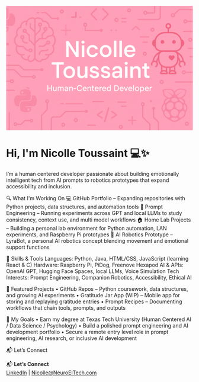 ![Banner](./profile-banner.png)

# Hi, I'm Nicolle Toussaint 💻✨

I’m a human centered developer passionate about building emotionally intelligent tech from AI prompts to robotics prototypes that expand accessibility and inclusion.

🔍 What I'm Working On
💻 GitHub Portfolio – Expanding repositories with Python projects, data structures, and automation tools
🧪 Prompt Engineering – Running experiments across GPT and local LLMs to study consistency, context use, and multi model workflows
🏠 Home Lab Projects – Building a personal lab environment for Python automation, LAN experiments, and Raspberry Pi prototypes
🤖 AI Robotics Prototype – LyraBot, a personal AI robotics concept blending movement and emotional support functions

🚀 Skills & Tools
Languages: Python, Java, HTML/CSS, JavaScript (learning React & C)
Hardware: Raspberry Pi, PiDog, Freenove Hexapod
AI & APIs: OpenAI GPT, Hugging Face Spaces, local LLMs, Voice Simulation
Tech Interests: Prompt Engineering, Companion Robotics, Accessibility, Ethical AI

📌 Featured Projects
• GitHub Repos – Python coursework, data structures, and growing AI experiments
• Gratitude Jar App (WIP) – Mobile app for storing and replaying gratitude entries
• Prompt Recipes – Documenting workflows that chain tools, prompts, and outputs

🎯 My Goals
• Earn my degree at Texas Tech University (Human Centered AI / Data Science / Psychology)
• Build a polished prompt engineering and AI development portfolio
• Secure a remote entry level role in prompt engineering, AI research, or inclusive AI development

📬 Let’s Connect

📬 **Let’s Connect**  
[LinkedIn](https://linkedin.com/in/sharron-toussaint-myers-b084a5245) | Nicolle@NeuroElTech.com

